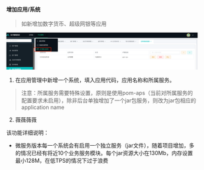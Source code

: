 #### 增加应用/系统
> 如新增加数字货币、超级网银等应用  

![img.png](imgs/img.png)
1. 在应用管理中新增一个系统，填入应用代码，应用名称和所属服务。
> 注意：所属服务需要特殊设置，原则是使用pom-aps（当前对所属服务的配置要求未启用），除非后台单独增加了一个jar包服务，则改为jar包相应的application name
2. 薇薇薇薇

该功能详细说明：
+ 微服务版本每一个系统会有启用一个独立服务（jar文件），随着项目增加，多的情况已经有将近10个业务服务模块。每个jar资源大小在130Mb，内存设置最小128M，在低TPS的情况下过于浪费
